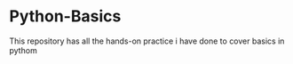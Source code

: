# Python-Basics
This repository has all the hands-on practice i have done to cover basics in pythom
